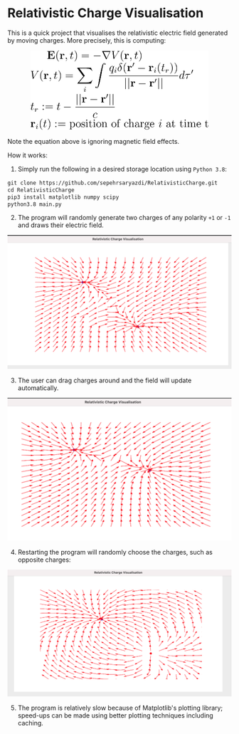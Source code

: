 # Relativistic Charge Visualisation

This is a quick project that visualises the relativistic electric field generated by moving charges. More precisely, this is computing:


<p align="center">
<img src="equation.png" width="400">
</p>


Note the equation above is ignoring magnetic field effects.

How it works:

1. Simply run the following in a desired storage location using `Python 3.8`:

```
git clone https://github.com/sepehrsaryazdi/RelativisticCharge.git
cd RelativisticCharge
pip3 install matplotlib numpy scipy
python3.8 main.py
```
2. The program will randomly generate two charges of any polarity `+1` or `-1` and draws their electric field.


![Electric Field During Update](screenshot.png)

3. The user can drag charges around and the field will update automatically.

![Charge Moved](screenshot2.png)

4. Restarting the program will randomly choose the charges, such as opposite charges:

![Opposite Polarity](screenshot3.png)


5. The program is relatively slow because of Matplotlib's plotting library; speed-ups can be made using better plotting techniques including caching.
